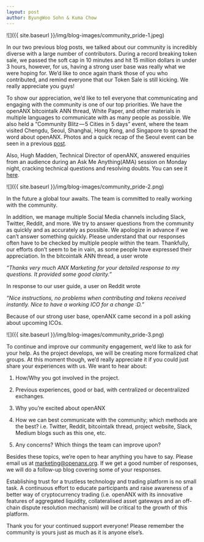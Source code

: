 ```yaml
---
layout: post
author: ByungWoo Sohn & Kuma Chow
---
```

![]({{ site.baseurl }}/img/blog-images/community_pride-1.jpeg)

In our two previous blog posts, we talked about our community is incredibly diverse with a large number of contributors. During a record breaking token sale, we passed the soft cap in 10 minutes and hit 15 million dollars in under 3 hours, however, for us, having a strong user base was really what we were hoping for. We’d like to once again thank those of you who contributed, and remind everyone that our Token Sale is still kicking. We really appreciate you guys!

To show our appreciation, we’d like to tell everyone that communicating and engaging with the community is one of our top priorities. We have the openANX bitcointalk ANN thread, White Paper, and other materials in multiple languages to communicate with as many people as possible. We also held a “Community Blitz — 5 Cities in 5 days” event, where the team visited Chengdu, Seoul, Shanghai, Hong Kong, and Singapore to spread the word about openANX. Photos and a quick recap of the Seoul event can be seen in a previous [post](https://keepingstock.net/throwback-to-the-seoul-event-eab56fddfc53).

Also, Hugh Madden, Technical Director of openANX, answered enquiries from an audience during an Ask Me Anything(AMA) session on Monday night, cracking technical questions and resolving doubts. You can see it [here](https://www.reddit.com/r/ArkEcosystem/comments/6imxdj/log_of_ama_with_openanx/).

![]({{ site.baseurl }}/img/blog-images/community_pride-2.png)

In the future a global tour awaits. The team is committed to really working with the community.

In addition, we manage multiple Social Media channels including Slack, Twitter, Reddit, and more. We try to answer questions from the community as quickly and as accurately as possible. We apologize in advance if we can’t answer something quickly. Please understand that our responses often have to be checked by multiple people within the team. Thankfully, our efforts don’t seem to be in vain, as some people have expressed their appreciation. In the bitcointalk ANN thread, a user wrote

_“Thanks very much ANX Marketing for your detailed response to my questions. It provided some good clarity.”_

In response to our user guide, a user on Reddit wrote

_“Nice instructions, no problems when contributing and tokens received instantly. Nice to have a working ICO for a change :D.”_

Because of our strong user base, openANX came second in a poll asking about upcoming ICOs.

![]({{ site.baseurl }}/img/blog-images/community_pride-3.png)

To continue and improve our community engagement, we’d like to ask for your help. As the project develops, we will be creating more formalized chat groups. At this moment though, we’d really appreciate it if you could just share your experiences with us. We want to hear about:

1. How/Why you got involved in the project.

2. Previous experiences, good or bad, with centralized or decentralized exchanges.

3. Why you’re excited about openANX

4. How we can best communicate with the community; which methods are the best? i.e. Twitter, Reddit, bitcointalk thread, project website, Slack, Medium blogs such as this one, etc.

5. Any concerns? Which things the team can improve upon?

Besides these topics, we’re open to hear anything you have to say. Please email us at [marketing@openanx.org](mailto:marketing@openanx.org). If we get a good number of responses, we will do a follow-up blog covering some of your responses.

Establishing trust for a trustless technology and trading platform is no small task. A continuous effort to educate participants and raise awareness of a better way of cryptocurrency trading (i.e. openANX with its innovative features of aggregated liquidity, collateralised asset gateways and an off-chain dispute resolution mechanism) will be critical to the growth of this platform.

Thank you for your continued support everyone! Please remember the community is yours just as much as it is anyone else’s.